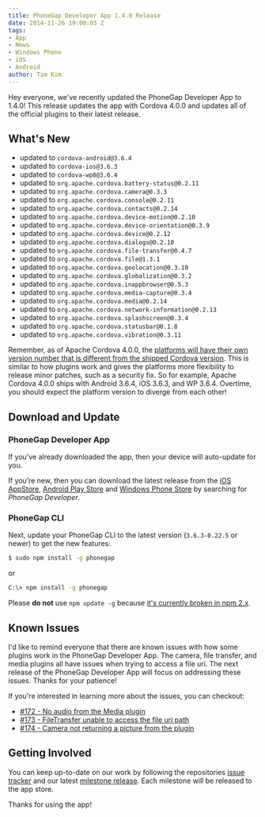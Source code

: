 ```yaml
---
title: PhoneGap Developer App 1.4.0 Release
date: 2014-11-26 19:00:03 Z
tags:
- App
- News
- Windows Phone
- iOS
- Android
author: Tim Kim
---
```


Hey everyone, we've recently updated the PhoneGap Developer App to 1.4.0!
This release updates the app with Cordova 4.0.0 and updates all of the official plugins
to their latest release.

## What's New

- updated to `cordova-android@3.6.4`
- updated to `cordova-ios@3.6.3`
- updated to `cordova-wp8@3.6.4`
- updated to `org.apache.cordova.battery-status@0.2.11`
- updated to `org.apache.cordova.camera@0.3.3`
- updated to `org.apache.cordova.console@0.2.11`
- updated to `org.apache.cordova.contacts@0.2.14`
- updated to `org.apache.cordova.device-motion@0.2.10`
- updated to `org.apache.cordova.device-orientation@0.3.9`
- updated to `org.apache.cordova.device@0.2.12`
- updated to `org.apache.cordova.dialogs@0.2.10`
- updated to `org.apache.cordova.file-transfer@0.4.7`
- updated to `org.apache.cordova.file@1.3.1`
- updated to `org.apache.cordova.geolocation@0.3.10`
- updated to `org.apache.cordova.globalization@0.3.2`
- updated to `org.apache.cordova.inappbrowser@0.5.3`
- updated to `org.apache.cordova.media-capture@0.3.4`
- updated to `org.apache.cordova.media@0.2.14`
- updated to `org.apache.cordova.network-information@0.2.13`
- updated to `org.apache.cordova.splashscreen@0.3.4`
- updated to `org.apache.cordova.statusbar@0.1.8`
- updated to `org.apache.cordova.vibration@0.3.11`

Remember, as of Apache Cordova 4.0.0, the [platforms will have their own version number that is different from the shipped Cordova version][9]. This is similar to how plugins work and gives the platforms more flexibility to release minor patches, such as a security fix. So for example, Apache Cordova 4.0.0 ships with Android 3.6.4, iOS 3.6.3, and WP 3.6.4. Overtime, you should expect the platform version to diverge from each other!

## Download and Update

### PhoneGap Developer App

If you’ve already downloaded the app, then your device will auto-update for you.

If you’re new, then you can download the latest release from the [iOS AppStore][4], [Android Play Store][5] and [Windows Phone Store][6] by searching for _PhoneGap Developer_.

### PhoneGap CLI

Next, update your PhoneGap CLI to the latest version (`3.6.3-0.22.5` or newer) to get the new features:

```sh
$ sudo npm install -g phonegap
```

or

```sh
C:\> npm install -g phonegap
```

Please __do not__ use `npm update -g` because [it's currently broken in npm 2.x][10].

## Known Issues

I'd like to remind everyone that there are known issues with how some plugins work in the PhoneGap Developer App. The camera, file transfer, and media plugins all have issues when trying to access a file uri. The next release of the PhoneGap Developer App will focus on addressing these issues. Thanks for your patience!

If you're interested in learning more about the issues, you can checkout:

- [#172 - No audio from the Media plugin][1]
- [#173 - FileTransfer unable to access the file uri path][2]
- [#174 - Camera not returning a picture from the plugin][3]

## Getting Involved

You can keep up-to-date on our work by following the repositories [issue tracker][7] and our latest [milestone release][8]. Each milestone will be released to the app store.

Thanks for using the app!

[1]: https://github.com/phonegap/phonegap-app-developer/issues/172
[2]: https://github.com/phonegap/phonegap-app-developer/issues/173
[3]: https://github.com/phonegap/phonegap-app-developer/issues/174
[4]: https://itunes.apple.com/app/id843536693
[5]: https://play.google.com/store/apps/details?id=com.adobe.phonegap.app
[6]: http://www.windowsphone.com/en-us/store/app/phonegap-developer/5c6a2d1e-4fad-4bf8-aaf7-71380cc84fe3?signin=true
[7]: https://github.com/phonegap/phonegap-app-developer/issues/
[8]: https://github.com/phonegap/phonegap-app-developer/milestones
[9]: http://cordova.apache.org/announcements/2014/10/16/cordova-4.html
[10]: https://github.com/npm/npm/issues/6344
